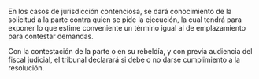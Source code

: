 En los casos de jurisdicción contenciosa, se dará conocimiento de la solicitud a la parte contra quien se pide la ejecución, la cual tendrá para exponer lo que estime conveniente un término igual al de emplazamiento para contestar demandas.

Con la contestación de la parte o en su rebeldía, y con previa audiencia del fiscal judicial, el tribunal declarará si debe o no darse cumplimiento a la resolución.